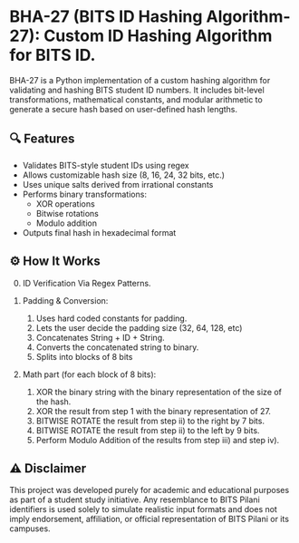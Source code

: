 # BHA-27 (BITS ID Hashing Algorithm-27): Custom ID Hashing Algorithm for BITS ID.

BHA-27 is a Python implementation of a custom hashing algorithm for validating and hashing BITS student ID numbers. It includes bit-level transformations, mathematical constants, and modular arithmetic to generate a secure hash based on user-defined hash lengths.

## 🔍 Features
- Validates BITS-style student IDs using regex
- Allows customizable hash size (8, 16, 24, 32 bits, etc.)
- Uses unique salts derived from irrational constants
- Performs binary transformations:
  - XOR operations
  - Bitwise rotations
  - Modulo addition
- Outputs final hash in hexadecimal format

## ⚙️ How It Works

0. ID Verification Via Regex Patterns. 

1. Padding & Conversion: 
    1. Uses hard coded constants for padding.
	  2. Lets the user decide the padding size (32, 64, 128, etc)
	  3. Concatenates String + ID + String.
	  4. Converts the concatenated string to binary.
    5. Splits into blocks of 8 bits

3. Math part (for each block of 8 bits):
    1. XOR the binary string with the binary representation of the size of the hash. 
	  2. XOR the result from step 1 with the binary representation of 27. 
	  3. BITWISE ROTATE the result from step ii) to the right by 7 bits. 
	  4. BITWISE ROTATE the result from step ii) to the left by 9 bits.
    5. Perform Modulo Addition of the results from step iii) and step iv).
   
## ⚠️ Disclaimer

This project was developed purely for academic and educational purposes as part of a student study initiative. Any resemblance to BITS Pilani identifiers is used solely to simulate realistic input formats and does not imply endorsement, affiliation, or official representation of BITS Pilani or its campuses.
